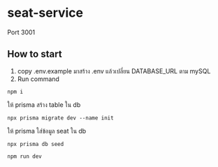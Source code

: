 # seat-service
Port 3001
## How to start
1. copy .env.example มาสร้าง .env แล้วเปลี่ยน DATABASE_URL ตาม mySQL
2. Run command
```
npm i
```
ให้ prisma สร้าง table ใน db
```
npx prisma migrate dev --name init 
```
ให้ prisma ใส่ข้อมูล seat ใน db
```
npx prisma db seed 
```
```
npm run dev
```